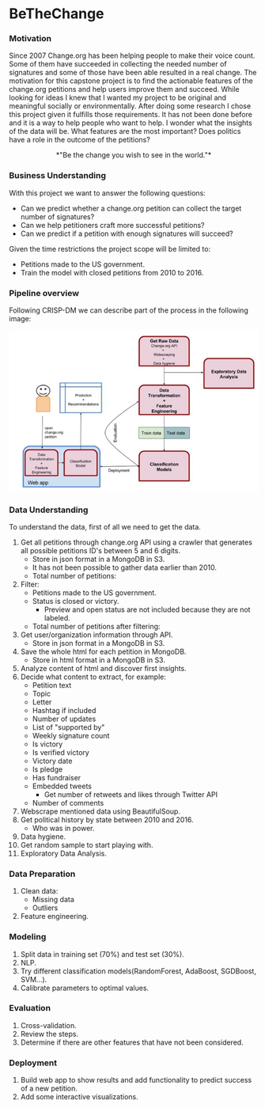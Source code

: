 
# BeTheChange



### Motivation


Since 2007 Change.org has been helping people to make their voice count. Some of them have succeeded in collecting the
needed number of signatures and some of those have been able resulted in a real change. The motivation for this
capstone project is to find the actionable features of the change.org petitions and help users improve them and succeed.
While looking for ideas I knew that I wanted my project to be original and meaningful socially or
environmentally. After doing some research I chose this project given it fulfills those requirements. It has not been
done before and it is a way to help people who want to help. I wonder what the insights of the data will be.
What features are the most important? Does politics have a role in the outcome of the petitions?

<center>*"Be the change you wish to see in the world."*</center>



### Business Understanding

With this project we want to answer the following questions:

* Can we predict whether a change.org petition can collect the target number of signatures?
* Can we help petitioners craft more successful petitions?
* Can we predict if a petition with enough signatures will succeed?

Given the time restrictions the project scope will be limited to:

* Petitions made to the US government.
* Train the model with closed petitions from 2010 to 2016.


### Pipeline overview

Following CRISP-DM we can describe part of the process in the following image:

![](img/bethechange_pipeline.jpg)

### Data Understanding

To understand the data, first of all we need to get the data.

1. Get all petitions through change.org API using a crawler that generates all possible petitions ID's between 5 and 6 digits.
    * Store in json format in a MongoDB in S3.
    * It has not been possible to gather data earlier than 2010.
    * Total number of petitions:
2. Filter:
    * Petitions made to the US government.
    * Status is closed or victory.
        * Preview and open status are not included because they are not labeled.
    * Total number of petitions after filtering:
3. Get user/organization information through API.
    * Store in json format in a MongoDB in S3.
4. Save the whole html for each petition in MongoDB.
    * Store in html format in a MongoDB in S3.
5. Analyze content of html and discover first insights.
6. Decide what content to extract, for example:
    * Petition text
    * Topic
    * Letter
    * Hashtag if included
    * Number of updates
    * List of "supported by"
    * Weekly signature count
    * Is victory
    * Is verified victory
    * Victory date
    * Is pledge
    * Has fundraiser
    * Embedded tweets
        * Get number of retweets and likes through Twitter API
    * Number of comments
7. Webscrape mentioned data using BeautifulSoup.
8. Get political history by state between 2010 and 2016.
    * Who was in power.
9. Data hygiene.
10. Get random sample to start playing with.
11. Exploratory Data Analysis.


### Data Preparation

1. Clean data:
    * Missing data
    * Outliers
2. Feature engineering.


### Modeling

1. Split data in training set (70%) and test set (30%).
2. NLP.
3. Try different classification models(RandomForest, AdaBoost, SGDBoost, SVM...).
4. Calibrate parameters to optimal values.

### Evaluation

1. Cross-validation.
2. Review the steps.
2. Determine if there are other features that have not been considered.

### Deployment

1. Build web app to show results and add functionality to predict success of a new petition.
2. Add some interactive visualizations.


